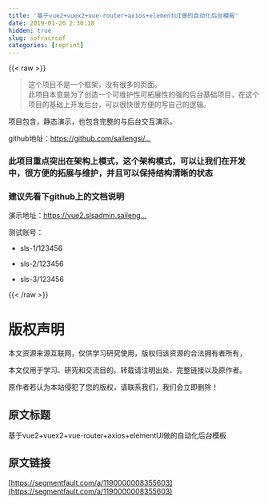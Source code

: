 ```yaml
---
title: '基于vue2+vuex2+vue-router+axios+elementUI做的自动化后台模板' 
date: 2019-01-26 2:30:18
hidden: true
slug: sofracrcof
categories: [reprint]
---
```


{{< raw >}}

                    
<blockquote><p>这个项目不是一个框架，没有很多的页面。<br>此项目本意是为了创造一个可维护性可拓展性的强的后台基础项目，在这个项目的基础上开发后台，可以很快很方便的写自己的逻辑。</p></blockquote>
<p>项目包含，静态演示，也包含完整的与后台交互演示。</p>
<p>github地址：<a href="https://github.com/sailengsi/sls-admin" rel="nofollow noreferrer" target="_blank">https://github.com/sailengsi/...</a></p>
<h3 id="articleHeader0">此项目重点突出在架构上模式，这个架构模式，可以让我们在开发中，很方便的拓展与维护，并且可以保持结构清晰的状态</h3>
<h3 id="articleHeader1">建议先看下github上的文档说明</h3>
<p>演示地址：<a href="https://vue2.slsadmin.sailengsi.com/#/login" rel="nofollow noreferrer" target="_blank">https://vue2.slsadmin.saileng...</a></p>
<p>测试账号：</p>
<ul>
<li><p>sls-1/123456</p></li>
<li><p>sls-2/123456</p></li>
<li><p>sls-3/123456</p></li>
</ul>

                
{{< /raw >}}

# 版权声明
本文资源来源互联网，仅供学习研究使用，版权归该资源的合法拥有者所有，

本文仅用于学习、研究和交流目的。转载请注明出处、完整链接以及原作者。

原作者若认为本站侵犯了您的版权，请联系我们，我们会立即删除！

## 原文标题
基于vue2+vuex2+vue-router+axios+elementUI做的自动化后台模板

## 原文链接
[https://segmentfault.com/a/1190000008355603](https://segmentfault.com/a/1190000008355603)

